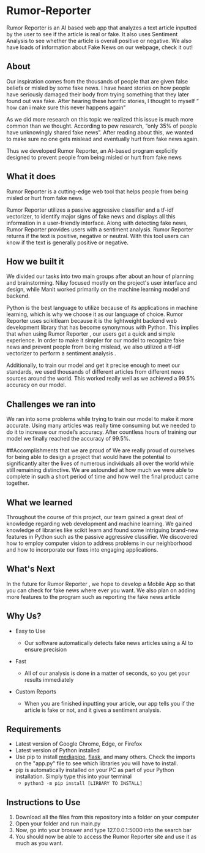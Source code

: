 # Rumor-Reporter
Rumor Reporter is an AI based web app that analyzes a text article inputted by the user to see if the article is real or fake. It also uses Sentiment Analysis to see whether the article is overall positive or negative. We also have loads of information about Fake News on our webpage, check it out!

## About 
Our inspiration comes from the thousands of people that are given false beliefs or misled by some fake news. I have heard stories on how people have seriously damaged their body from trying something that they later found out was fake. After hearing these horrific stories, I thought to myself “ how can i make sure this never happens again”

As we did more research on this topic we realized this issue is much more common than we thought. According to pew research, “only 35% of people have unknowingly shared fake news”. After reading about this, we wanted to make sure no one gets mislead and eventually hurt from fake news again.

Thus we developed Rumor Reporter, an AI-based program explicitly designed to prevent people from being misled or hurt from fake news 

## What it does
Rumor Reporter is a cutting-edge web tool that helps people from being misled or hurt from fake news. 

Rumor Reporter  utilizes a passive aggressive classifier and a tf-idf vectorizer, to identify major signs of fake news and displays all this information in a user-friendly interface. Along with detecting fake news, Rumor Reporter provides users with a sentiment analysis. Rumor Reporter returns if the text is positive, negative or neutral. With this tool users can know if the text is generally positive or negative.

## How we built it
We divided our tasks into two main groups after about an hour of planning and brainstorming. Nilay focused mostly on the project's user interface and design, while Manit worked primarily on the machine learning model and backend.

Python is the best language to utilize because of its applications in machine learning, which is why we choose it as our language of choice. Rumor Reporter uses scikitlearn because it is the lightweight backend web development library that has become synonymous with Python. This implies that when using Rumor Reporter , our users get a quick and simple experience. In order to make it simpler for our model to recognize fake news and prevent people from being mislead, we also utilized a tf-idf vectorizer to perform a sentiment analysis .

Additionally, to train our model and get it precise enough to meet our standards, we used thousands of different articles from different news sources around the world. This worked really well as we achieved a 99.5% accuracy on our model.

## Challenges we ran into 
We ran into some problems while trying to train our model to make it more accurate. Using many articles was really time consuming but we needed to do it to increase our model’s accuracy. After countless hours of training our model we finally reached the accuracy of 99.5%.

##Accomplishments that we are proud of 
We are really proud of ourselves for being able to design a project that would have the potential to significantly alter the lives of numerous individuals all over the world while still remaining distinctive. We are astounded at how much we were able to complete in such a short period of time and how well the final product came together.

## What we learned
Throughout the course of this project, our team gained a great deal of knowledge regarding web development and machine learning. We gained knowledge of libraries like scikit learn and found some intriguing brand-new features in Python such as the passive aggressive classifier. We discovered how to employ computer vision to address problems in our neighborhood and how to incorporate our fixes into engaging applications.

## What's Next
In the future for Rumor Reporter , we hope to develop a Mobile App so that you can check for fake news where ever you want. We also plan on adding more features to the program such as reporting the fake news article

## Why Us?
- Easy to Use
    - Our software automatically detects fake news articles using a AI to ensure precision

- Fast
    - All of our analysis is done in a matter of seconds, so you get your results immediately

- Custom Reports
    - When you are finished inputting your article, our app tells you if the article is fake or not, and it gives a sentiment analysis.


## Requirements
- Latest version of Google Chrome, Edge, or Firefox
- Latest version of Python installed
- Use pip to install [mediapipe](https://pypi.org/project/mediapipe/), [flask](https://pypi.org/project/Flask/), and many others. Check the imports on the "app.py" file to see which libraries you will have to install.
- pip is automatically installed on your PC as part of your Python installation. Simply type this into your terminal
    - ``` python3 -m pip install [LIRBARY TO INSTALL] ```
    
## Instructions to Use
1. Download all the files from this repository into a folder on your computer
2. Open your folder and run main.py
3. Now, go into your broswer and type 127.0.0.1:5000 into the search bar
4. You should now be able to access the Rumor Reporter site and use it as much as you want.
